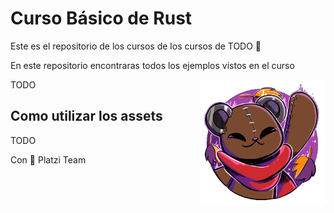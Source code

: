 # Curso Básico de Rust
Este es el repositorio de los cursos de los cursos de TODO 💚 

En este repositorio encontraras todos los ejemplos vistos en el curso 

<a href="https://github.com/HectorPulido">
<img align="right" height="auto" width="200" src="https://github.com/HectorPulido/HectorPulido/raw/master/img/pequesoft.png"/>
</a>

TODO

## Como utilizar los assets
TODO


Con 💚 Platzi Team
